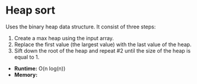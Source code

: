 # Heap sort

Uses the binary heap data structure. It consist of three steps:

1. Create a max heap using the input array.
2. Replace the first value (the largest value) with the last value of the heap.
3. Sift down the root of the heap and repeat #2 until the size of the heap is equal to 1.

- **Runtime:** O(n log(n))
- **Memory:**

